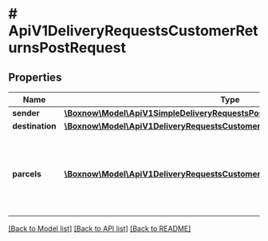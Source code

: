 # # ApiV1DeliveryRequestsCustomerReturnsPostRequest

## Properties

Name | Type | Description | Notes
------------ | ------------- | ------------- | -------------
**sender** | [**\Boxnow\Model\ApiV1SimpleDeliveryRequestsPostRequestDestinationAllOf**](ApiV1SimpleDeliveryRequestsPostRequestDestinationAllOf.md) |  |
**destination** | [**\Boxnow\Model\ApiV1DeliveryRequestsCustomerReturnsPostRequestDestination**](ApiV1DeliveryRequestsCustomerReturnsPostRequestDestination.md) |  |
**parcels** | [**\Boxnow\Model\ApiV1DeliveryRequestsCustomerReturnsPostRequestParcelsInner[]**](ApiV1DeliveryRequestsCustomerReturnsPostRequestParcelsInner.md) | Use to give us more info about the parcels. If not defined, one parcel is automatically created. | [optional]

[[Back to Model list]](../../README.md#models) [[Back to API list]](../../README.md#endpoints) [[Back to README]](../../README.md)
